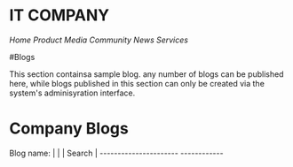 # IT COMPANY
*Home  Product  Media   Community News Services*

#Blogs

This section containsa sample blog. any number of blogs can be published here, while blogs published in this section can only be created 
via the system's adminisyration interface.


# Company Blogs
  Blog name: |                    | |  Search  |
             ---------------------- ------------

